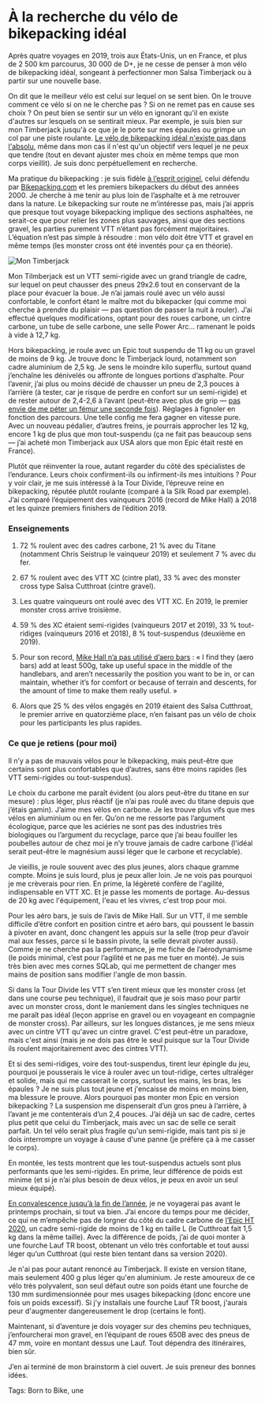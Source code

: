 # À la recherche du vélo de bikepacking idéal

Après quatre voyages en 2019, trois aux États-Unis, un en France, et plus de 2 500 km parcourus, 30 000 de D+, je ne cesse de penser à mon vélo de bikepacking idéal, songeant à perfectionner mon Salsa Timberjack ou à partir sur une nouvelle base.

On dit que le meilleur vélo est celui sur lequel on se sent bien. On le trouve comment ce vélo si on ne le cherche pas ? Si on ne remet pas en cause ses choix ? On peut bien se sentir sur un vélo en ignorant qu'il en existe d'autres sur lesquels on se sentirait mieux. Par exemple, je suis bien sur mon Timberjack jusqu'à ce que je le porte sur mes épaules ou grimpe un col par une piste roulante. [Le vélo de bikepacking idéal n'existe pas dans l'absolu](https://tcrouzet.com/2019/06/06/le-gravel-nest-pas-le-velo-de-bikepacking-ideal/), même dans mon cas il n'est qu'un objectif vers lequel je ne peux que tendre (tout en devant ajuster mes choix en même temps que mon corps vieillit). Je suis donc perpétuellement en recherche.

Ma pratique du bikepacking : je suis fidèle [à l’esprit originel](https://tcrouzet.com/2019/04/01/une-breve-histoire-du-bikepacking/), celui défendu par [Bikepacking.com](https://bikepacking.com/plog/manifesto/) et les premiers bikepackers du début des années 2000. Je cherche à me tenir au plus loin de l’asphalte et à me retrouver dans la nature. Le bikepacking sur route ne m’intéresse pas, mais j’ai appris que presque tout voyage bikepacking implique des sections asphaltées, ne serait-ce que pour relier les zones plus sauvages, ainsi que des sections gravel, les parties purement VTT n’étant pas forcément majoritaires. L’équation n’est pas simple à résoudre : mon vélo doit être VTT et gravel en même temps (les monster cross ont été inventés pour ça en théorie).

![Mon Timberjack](https://tcrouzet.com/images_tc/2019/09/IMG_5748-1-600x450.jpg)

Mon Tilmberjack est un VTT semi-rigide avec un grand triangle de cadre, sur lequel on peut chausser des pneus 29x2.6 tout en conservant de la place pour évacuer la boue. Je n’ai jamais roulé avec un vélo aussi confortable, le confort étant le maître mot du bikepacker (qui comme moi cherche à prendre du plaisir — pas question de passer la nuit à rouler). J’ai effectué quelques modifications, optant pour des roues carbone, un cintre carbone, un tube de selle carbone, une selle Power Arc… ramenant le poids à vide à 12,7 kg.

Hors bikepacking, je roule avec un Epic tout suspendu de 11 kg ou un gravel de moins de 9 kg. Je trouve donc le Timberjack lourd, notamment son cadre aluminium de 2,5 kg. Je sens le moindre kilo superflu, surtout quand j’enchaîne les dénivelés ou affronte de longues portions d’asphalte. Pour l’avenir, j’ai plus ou moins décidé de chausser un pneu de 2,3 pouces à l’arrière (à tester, car je risque de perdre en confort sur un semi-rigide) et de rester autour de 2,4-2,6 à l’avant (peut-être avec plus de grip — [pas envie de me péter un fémur une seconde fois](https://tcrouzet.com/2019/08/28/un-auteur-se-fracture-le-femur-pour-faire-parler-de-lui/)). Réglages à fignoler en fonction des parcours. Une telle config me fera gagner en vitesse pure. Avec un nouveau pédalier, d’autres freins, je pourrais approcher les 12 kg, encore 1 kg de plus que mon tout-suspendu (ça ne fait pas beaucoup sens — j’ai acheté mon Timberjack aux USA alors que mon Epic était resté en France).

Plutôt que réinventer la roue, autant regarder du côté des spécialistes de l’endurance. Leurs choix confirment-ils ou infirment-ils mes intuitions ? Pour y voir clair, je me suis intéressé à la Tour Divide, l’épreuve reine en bikepacking, réputée plutôt roulante (comparé à la Silk Road par exemple). J’ai comparé l’équipement des vainqueurs 2016 (record de Mike Hall) à 2018 et les quinze premiers finishers de l’édition 2019.

### Enseignements

1. 72 % roulent avec des cadres carbone, 21 % avec du Titane (notamment Chris Seistrup le vainqueur 2019) et seulement 7 % avec du fer.

2. 67 % roulent avec des VTT XC (cintre plat), 33 % avec des monster cross type Salsa Cutthroat (cintre gravel).

3. Les quatre vainqueurs ont roulé avec des VTT XC. En 2019, le premier monster cross arrive troisième.

4. 59 % des XC étaient semi-rigides (vainqueurs 2017 et 2019), 33 % tout-ridiges (vainqueurs 2016 et 2018), 8 % tout-suspendus (deuxième en 2019).

5. Pour son record, [Mike Hall n’a pas utilisé d’aero bars](https://bikepacking.com/plog/2016-mike-hall-interview/) : « I find they (aero bars) add at least 500g, take up useful space in the middle of the handlebars, and aren’t necessarily the position you want to be in, or can maintain, whether it’s for comfort or because of terrain and descents, for the amount of time to make them really useful. »

6. Alors que 25 % des vélos engagés en 2019 étaient des Salsa Cutthroat, le premier arrive en quatorzième place, n’en faisant pas un vélo de choix pour les participants les plus rapides.

### Ce que je retiens (pour moi)

Il n’y a pas de mauvais vélos pour le bikepacking, mais peut-être que certains sont plus confortables que d’autres, sans être moins rapides (les VTT semi-rigides ou tout-suspendus).

Le choix du carbone me paraît évident (ou alors peut-être du titane en sur mesure) : plus léger, plus réactif (je n’ai pas roulé avec du titane depuis que j’étais gamin). J’aime mes vélos en carbone. Je les trouve plus vifs que mes vélos en aluminium ou en fer. Qu’on ne me ressorte pas l’argument écologique, parce que les aciéries ne sont pas des industries très biologiques ou l’argument du recyclage, parce que j’ai beau fouiller les poubelles autour de chez moi je n’y trouve jamais de cadre carbone (l'idéal serait peut-être le magnésium aussi léger que le carbone et recyclable).

Je vieillis, je roule souvent avec des plus jeunes, alors chaque gramme compte. Moins je suis lourd, plus je peux aller loin. Je ne vois pas pourquoi je me crèverais pour rien. En prime, la légèreté confère de l'agilité, indispensable en VTT XC. Et je passe les moments de portage. Au-dessus de 20 kg avec l'équipement, l'eau et les vivres, c'est trop pour moi.

Pour les aéro bars, je suis de l’avis de Mike Hall. Sur un VTT, il me semble difficile d’être confort en position cintre et aéro bars, qui poussent le bassin à pivoter en avant, donc changent les appuis sur la selle (trop peur d’avoir mal aux fesses, parce si le bassin pivote, la selle devrait pivoter aussi). Comme je ne cherche pas la performance, je me fiche de l’aérodynamisme (le poids minimal, c’est pour l’agilité et ne pas me tuer en monté). Je suis très bien avec mes cornes SQLab, qui me permettent de changer mes mains de position sans modifier l'angle de mon bassin.

Si dans la Tour Divide les VTT s’en tirent mieux que les monster cross (et dans une course peu technique), il faudrait que je sois maso pour partir avec un monster cross, dont le maniement dans les singles techniques ne me paraît pas idéal (leçon apprise en gravel ou en voyageant en compagnie de monster cross). Par ailleurs, sur les longues distances, je me sens mieux avec un cintre VTT qu'avec un cintre gravel. C'est peut-être un paradoxe, mais c'est ainsi (mais je ne dois pas être le seul puisque sur la Tour Divide ils roulent majoritairement avec des cintres VTT).

Et si des semi-ridiges, voire des tout-suspendus, tirent leur épingle du jeu, pourquoi je pousserais le vice à rouler avec un tout-ridige, certes ultraléger et solide, mais qui me casserait le corps, surtout les mains, les bras, les épaules ? Je ne suis plus tout jeune et j'encaisse de moins en moins bien, ma blessure le prouve. Alors pourquoi pas monter mon Epic en version bikepacking ? La suspension me dispenserait d’un gros pneu à l’arrière, à l’avant je me contenterais d’un 2,4 pouces. J’ai déjà un sac de cadre, certes plus petit que celui du Timberjack, mais avec un sac de selle ce serait parfait. Un tel vélo serait plus fragile qu'un semi-rigide, mais tant pis si je dois interrompre un voyage à cause d'une panne (je préfère ça à me casser le corps).

En montée, les tests montrent que les tout-suspendus actuels sont plus performants que les semi-rigides. En prime, leur différence de poids est minime (et si je n’ai plus besoin de deux vélos, je peux en avoir un seul mieux équipé).

[En convalescence jusqu’à la fin de l’année](https://tcrouzet.com/2019/08/28/un-auteur-se-fracture-le-femur-pour-faire-parler-de-lui/), je ne voyagerai pas avant le printemps prochain, si tout va bien. J’ai encore du temps pour me décider, ce qui ne m’empêche pas de lorgner du côté du cadre carbone de [l’Epic HT 2020](https://www.specialized.com/us/en/shop/Bikes/Mountain-Bikes/Cross-Country-Mountain-Bikes/Epic-Hardtail/c/epicHardtail), un cadre semi-rigide de moins de 1 kg en taille L (le Cutthroat fait 1,5 kg dans la même taille). Avec la différence de poids, j’ai de quoi monter à une fourche Lauf TR boost, obtenant un vélo très confortable et tout aussi léger qu’un Cutthroat (qui reste bien tentant dans sa version 2020).

Je n'ai pas pour autant renoncé au Timberjack. Il existe en version titane, mais seulement 400 g plus léger qu'en aluminium. Je reste amoureux de ce vélo très polyvalent, son seul défaut outre son poids étant une fourche de 130 mm surdimensionnée pour mes usages bikepacking (donc encore une fois un poids excessif). Si j'y installais une fourche Lauf TR boost, j'aurais peur d'augmenter dangereusement le drop (certains le font).

Maintenant, si d’aventure je dois voyager sur des chemins peu techniques, j’enfourcherai mon gravel, en l’équipant de roues 650B avec des pneus de 47 mm, voire en montant dessus une Lauf. Tout dépendra des itinéraires, bien sûr.

J’en ai terminé de mon brainstorm à ciel ouvert. Je suis preneur des bonnes idées.

Tags: Born to Bike, une